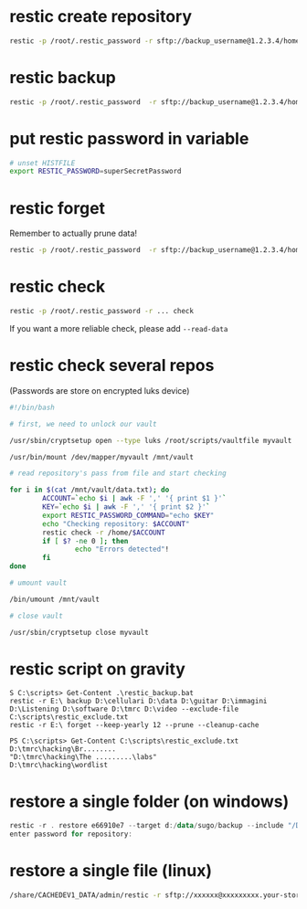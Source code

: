 ```table-of-contents
```

# restic create repository

```bash
restic -p /root/.restic_password -r sftp://backup_username@1.2.3.4/home/backup_username/ init
```

# restic backup

```bash
restic -p /root/.restic_password  -r sftp://backup_username@1.2.3.4/home/backup_username/  backup /etc /var/backups
```

# put restic password in variable

```bash
# unset HISTFILE
export RESTIC_PASSWORD=superSecretPassword
```
# restic forget

Remember to actually prune data!

```bash
restic -p /root/.restic_password  -r sftp://backup_username@1.2.3.4/home/backup_username/ forget --keep-daily 6 --keep-weekly 2 --prune
```

# restic check

```bash
restic -p /root/.restic_password -r ... check
```

If you want a more reliable check, please add `--read-data`
 
# restic check several repos

(Passwords are store on encrypted luks device)

```bash
#!/bin/bash

# first, we need to unlock our vault

/usr/sbin/cryptsetup open --type luks /root/scripts/vaultfile myvault

/usr/bin/mount /dev/mapper/myvault /mnt/vault

# read repository's pass from file and start checking

for i in $(cat /mnt/vault/data.txt); do
        ACCOUNT=`echo $i | awk -F ',' '{ print $1 }'`
        KEY=`echo $i | awk -F ',' '{ print $2 }'`
        export RESTIC_PASSWORD_COMMAND="echo $KEY"
        echo "Checking repository: $ACCOUNT"
        restic check -r /home/$ACCOUNT
        if [ $? -ne 0 ]; then
                echo "Errors detected"!
        fi
done

# umount vault

/bin/umount /mnt/vault

# close vault

/usr/sbin/cryptsetup close myvault
```

# restic script on gravity

```
S C:\scripts> Get-Content .\restic_backup.bat
restic -r E:\ backup D:\cellulari D:\data D:\guitar D:\immagini D:\Listening D:\software D:\tmrc D:\video --exclude-file C:\scripts\restic_exclude.txt
restic -r E:\ forget --keep-yearly 12 --prune --cleanup-cache
```

```
PS C:\scripts> Get-Content C:\scripts\restic_exclude.txt
D:\tmrc\hacking\Br........
"D:\tmrc\hacking\The .........\labs"
D:\tmrc\hacking\wordlist
```

# restore a single folder (on windows)

```powershell
restic -r . restore e66910e7 --target d:/data/sugo/backup --include "/D/data/sugo/github_repositories/some"
enter password for repository:
```

# restore a single file (linux)

```bash
/share/CACHEDEV1_DATA/admin/restic -r sftp://xxxxxx@xxxxxxxxx.your-storagebox.de/ restore  038fbb47 --target /share/CACHEDEV1_DATA/homes/restore --include "/share/external/DEV3301_2/databases/blah/superdatabase.sql"
```

